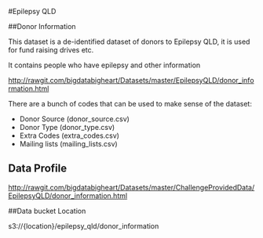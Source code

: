 #Epilepsy QLD

##Donor Information

This dataset is a de-identified dataset of donors to Epilepsy QLD, it is used for fund raising drives etc.

It contains people who have epilepsy and other information

http://rawgit.com/bigdatabigheart/Datasets/master/EpilepsyQLD/donor_information.html

There are a bunch of codes that can be used to make sense of the dataset:

+ Donor Source (donor_source.csv)
+ Donor Type (donor_type.csv)
+ Extra Codes (extra_codes.csv)
+ Mailing lists (mailing_lists.csv)

## Data Profile

http://rawgit.com/bigdatabigheart/Datasets/master/ChallengeProvidedData/EpilepsyQLD/donor_information.html

##Data bucket Location

s3://{location}/epilepsy_qld/donor_information
